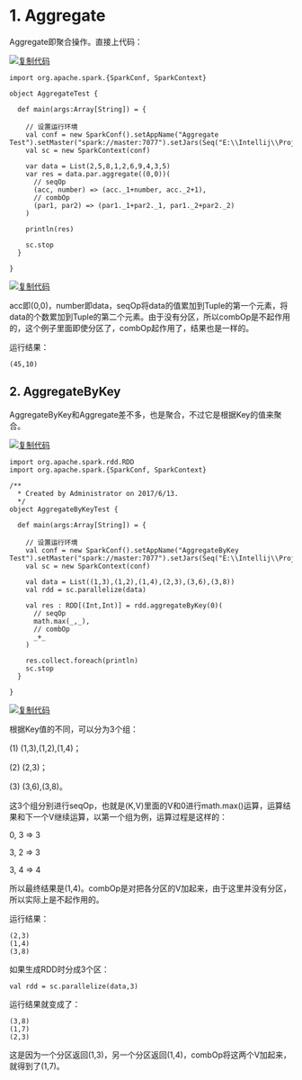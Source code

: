 # 1. Aggregate

Aggregate即聚合操作。直接上代码：

[![复制代码](https://common.cnblogs.com/images/copycode.gif)]()

```
import org.apache.spark.{SparkConf, SparkContext}

object AggregateTest {

  def main(args:Array[String]) = {

    // 设置运行环境
    val conf = new SparkConf().setAppName("Aggregate Test").setMaster("spark://master:7077").setJars(Seq("E:\\Intellij\\Projects\\SimpleGraphX\\SimpleGraphX.jar"))
    val sc = new SparkContext(conf)

    var data = List(2,5,8,1,2,6,9,4,3,5)
    var res = data.par.aggregate((0,0))(
      // seqOp
      (acc, number) => (acc._1+number, acc._2+1),
      // combOp
      (par1, par2) => (par1._1+par2._1, par1._2+par2._2)
    )

    println(res)

    sc.stop
  }

}
```

[![复制代码](https://common.cnblogs.com/images/copycode.gif)]()

acc即(0,0)，number即data，seqOp将data的值累加到Tuple的第一个元素，将data的个数累加到Tuple的第二个元素。由于没有分区，所以combOp是不起作用的，这个例子里面即使分区了，combOp起作用了，结果也是一样的。

运行结果：

```
(45,10)
```

## 2. AggregateByKey

AggregateByKey和Aggregate差不多，也是聚合，不过它是根据Key的值来聚合。

[![复制代码](https://common.cnblogs.com/images/copycode.gif)]()

```
import org.apache.spark.rdd.RDD
import org.apache.spark.{SparkConf, SparkContext}

/**
  * Created by Administrator on 2017/6/13.
  */
object AggregateByKeyTest {

  def main(args:Array[String]) = {

    // 设置运行环境
    val conf = new SparkConf().setAppName("AggregateByKey Test").setMaster("spark://master:7077").setJars(Seq("E:\\Intellij\\Projects\\SimpleGraphX\\SimpleGraphX.jar"))
    val sc = new SparkContext(conf)

    val data = List((1,3),(1,2),(1,4),(2,3),(3,6),(3,8))
    val rdd = sc.parallelize(data)

    val res : RDD[(Int,Int)] = rdd.aggregateByKey(0)(
      // seqOp
      math.max(_,_),
      // combOp
      _+_
    )

    res.collect.foreach(println)
    sc.stop
  }

}
```

[![复制代码](https://common.cnblogs.com/images/copycode.gif)]()

根据Key值的不同，可以分为3个组：

(1)  (1,3),(1,2),(1,4)；

(2)  (2,3)；

(3)  (3,6),(3,8)。

这3个组分别进行seqOp，也就是(K,V)里面的V和0进行math.max()运算，运算结果和下一个V继续运算，以第一个组为例，运算过程是这样的：

0, 3 => 3

3, 2 => 3

3, 4 => 4

所以最终结果是(1,4)。combOp是对把各分区的V加起来，由于这里并没有分区，所以实际上是不起作用的。

运行结果：

```
(2,3)
(1,4)
(3,8)
```

如果生成RDD时分成3个区：

```
val rdd = sc.parallelize(data,3)
```

运行结果就变成了：

```
(3,8)
(1,7)
(2,3)
```

这是因为一个分区返回(1,3)，另一个分区返回(1,4)，combOp将这两个V加起来，就得到了(1,7)。